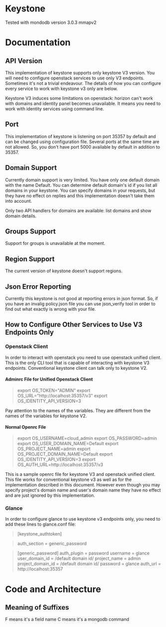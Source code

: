 Keystone
========

Tested with mondodb version 3.0.3 mmapv2

Documentation
=============

API Version
-----------

This implementation of keystone supports only keystone V3 version. You will
need to configure openstack services to use only V3 endpoints. Sometimes it's
not a trivial endeavour. The details of how you can configure every service to
work with keystone v3 only are below.

Keystone V3 induces some limitations on openstack: horizon can't work with
domains and identity panel becomes unavailable. It means you need to work with
identity services using command line.

Port
----

This implementation of keystone is listening on port 35357 by default and can
be changed using configuration file. Several ports at the same time are not
allowed. So, you don't have port 5000 available by default in addition to 35357.

Domain Support
--------------

Currently domain support is very limited. You have only one default domain
with the name Default. You can determine default domain's id if you list all
domains in your keystone. You can specify domains in your requests, but they
have no effect on replies and this implementation doesn't take them into
account.

Only two API handlers for domains are available: list domains and show domain
details.

Groups Support
--------------

Support for groups is unavailable at the moment.

Region Support
--------------

The current version of keystone doesn't support regions.

Json Error Reporting
--------------------

Currently this keystone is not good at reporting errors in json format.
So, if you have an invalig policy.json file you can use json_verify tool
in order to find out what exactly is wrong with your file.

How to Configure Other Services to Use V3 Endpoints Only
--------------------------------------------------------

### Openstack Client ###

In order to interact with openstack you need to use openstack unified client.
This is the only CLI tool that is capable of interacting with keystone V3
endpoints. Conventional keystone client can talk only to keystone V2.

#### Adminrc File for Unified Openstack Client ####

> export OS_TOKEN="ADMIN"
> export OS_URL="http://localhost:35357/v3"
> export OS_IDENTITY_API_VERSION=3

Pay attention to the names of the variables. They are different from the names
of the variables for keystone V2.

#### Normal Openrc File ####

> export OS_USERNAME=cloud_admin
> export OS_PASSWORD=admin
> export OS_USER_DOMAIN_NAME=Default
> export OS_PROJECT_NAME=admin
> export OS_PROJECT_DOMAIN_NAME=Default
> export OS_IDENTITY_API_VERSION=3
> export OS_AUTH_URL=http://localhost:35357/v3

This is a sample openrc file for keystone V3 and openstack unified client. This
file works for conventional keystone v3 as well as for the implementation
described in this document. However even though you may specify project's domain
name and user's domain name they have no effect and are just ignored by this
implementation.

### Glance ###

In order to configure glance to use keystone v3 endpoints only, you need to add
these lines to glance.conf file:

> [keystone_authtoken]

> auth_section = generic_password

> [generic_password]
> auth_plugin = password
> username = glance
> user_domain_id = /default domain id/
> project_name = admin
> project_domain_id = /default domain id/
> password = glance
> auth_url = http://localhost:35357


Code and Architecture
=====================

Meaning of Suffixes
-------------------

F means it's a field name
C means it's a mongodb command

